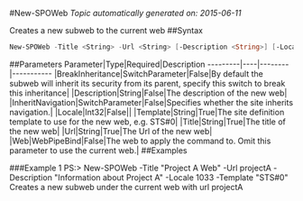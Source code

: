 #New-SPOWeb
*Topic automatically generated on: 2015-06-11*

Creates a new subweb to the current web
##Syntax
```powershell
New-SPOWeb -Title <String> -Url <String> [-Description <String>] [-Locale <Int32>] -Template <String> [-BreakInheritance [<SwitchParameter>]] [-InheritNavigation [<SwitchParameter>]] [-Web <WebPipeBind>]
```


##Parameters
Parameter|Type|Required|Description
---------|----|--------|-----------
|BreakInheritance|SwitchParameter|False|By default the subweb will inherit its security from its parent, specify this switch to break this inheritance|
|Description|String|False|The description of the new web|
|InheritNavigation|SwitchParameter|False|Specifies whether the site inherits navigation.|
|Locale|Int32|False||
|Template|String|True|The site definition template to use for the new web, e.g. STS#0|
|Title|String|True|The title of the new web|
|Url|String|True|The Url of the new web|
|Web|WebPipeBind|False|The web to apply the command to. Omit this parameter to use the current web.|
##Examples

###Example 1
    PS:> New-SPOWeb -Title "Project A Web" -Url projectA -Description "Information about Project A" -Locale 1033 -Template "STS#0"
Creates a new subweb under the current web with url projectA
<!-- Ref: 49D059B0569AFDB136EF488CD9875FC8 -->